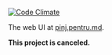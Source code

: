 [![Code Climate](https://codeclimate.com/github/gurdiga/pinj-web-ui/badges/gpa.svg)](https://codeclimate.com/github/gurdiga/pinj-web-ui)

The web UI at [pinj.pentru.md](http://pinj.pentru.md/).

**This project is canceled.**
